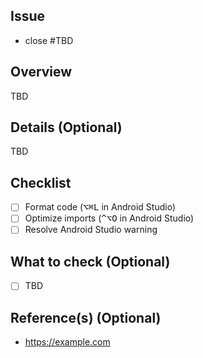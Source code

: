 ## Issue

- close #TBD

## Overview

TBD

## Details (Optional)

TBD

## Checklist

- [ ] Format code (<kbd>⌥⌘L</kbd> in Android Studio)
- [ ] Optimize imports (<kbd>^⌥O</kbd> in Android Studio)
- [ ] Resolve Android Studio warning

## What to check (Optional)

- [ ] TBD

## Reference(s) (Optional)

- https://example.com
